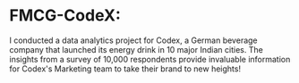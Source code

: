 # FMCG-CodeX:
I conducted a data analytics project for Codex, a German beverage company that launched its energy drink in 10 major Indian cities. The insights from a survey of 10,000 respondents provide invaluable information for Codex's Marketing team to take their brand to new heights! 

